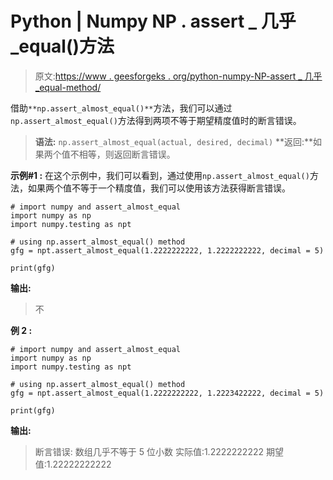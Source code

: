 # Python | Numpy NP . assert _ 几乎 _equal()方法

> 原文:[https://www . geesforgeks . org/python-numpy-NP-assert _ 几乎 _equal-method/](https://www.geeksforgeeks.org/python-numpy-np-assert_almost_equal-method/)

借助`**np.assert_almost_equal()**`方法，我们可以通过`np.assert_almost_equal()`方法得到两项不等于期望精度值时的断言错误。

> **语法:** `np.assert_almost_equal(actual, desired, decimal)`
> **返回:**如果两个值不相等，则返回断言错误。

**示例#1 :**
在这个示例中，我们可以看到，通过使用`np.assert_almost_equal()`方法，如果两个值不等于一个精度值，我们可以使用该方法获得断言错误。

```
# import numpy and assert_almost_equal
import numpy as np
import numpy.testing as npt

# using np.assert_almost_equal() method
gfg = npt.assert_almost_equal(1.2222222222, 1.2222222222, decimal = 5)

print(gfg)
```

**输出:**

> 不

**例 2 :**

```
# import numpy and assert_almost_equal
import numpy as np
import numpy.testing as npt

# using np.assert_almost_equal() method
gfg = npt.assert_almost_equal(1.2222222222, 1.2223422222, decimal = 5)

print(gfg)
```

**输出:**

> 断言错误:
> 数组几乎不等于 5 位小数
> 实际值:1.2222222222
> 期望值:1.22222222222
